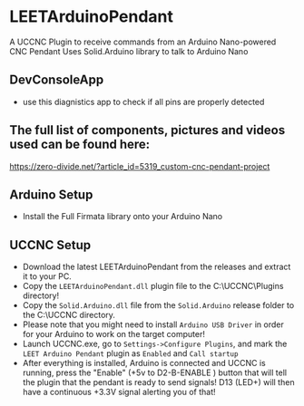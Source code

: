 
# LEETArduinoPendant
A UCCNC Plugin to receive commands from an Arduino Nano-powered CNC Pendant
Uses Solid.Arduino library to talk to Arduino Nano

## DevConsoleApp
- use this diagnistics app to check if all pins are properly detected

## The full list of components, pictures and videos used can be found here:
https://zero-divide.net/?article_id=5319_custom-cnc-pendant-project

## Arduino Setup
* Install the Full Firmata library onto your Arduino Nano

## UCCNC Setup
* Download the latest LEETArduinoPendant from the releases and extract it to your PC.
* Copy the `LEETArduinoPendant.dll` plugin file to the C:\UCCNC\Plugins directory!
* Copy the `Solid.Arduino.dll` file from the `Solid.Arduino` release folder to the C:\UCCNC directory.
* Please note that you might need to install `Arduino USB Driver` in order for your Arduino to work on the target computer!
* Launch UCCNC.exe, go to `Settings->Configure Plugins`, and mark the `LEET Arduino Pendant` plugin as `Enabled` and `Call startup`
* After everything is installed, Arduino is connected and UCCNC is running, press the "Enable" (+5v to D2-B-ENABLE ) button that will tell the plugin that the pendant is ready to send signals!
D13 (LED+) will then have a continuous +3.3V signal alerting you of that!
